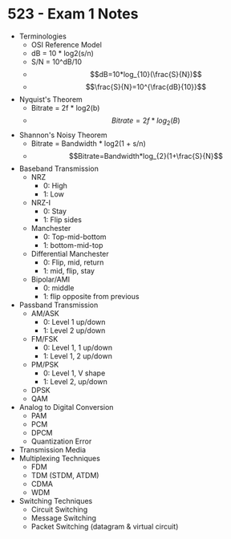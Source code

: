 # 523 - Exam 1 Notes

- Terminologies
  - OSI Reference Model
  - dB = 10 * log2(s/n)
  - S/N = 10^dB/10
  - $$dB=10*log_{10}(\frac{S}{N})$$
  - $$\frac{S}{N}=10^{\frac{dB}{10}}$$
- Nyquist's Theorem
  - Bitrate = 2f * log2(b)
  - $$Bitrate=2f*log_{2}(B)$$
- Shannon's Noisy Theorem
  - Bitrate = Bandwidth * log2(1 + s/n)
  - $$Bitrate=Bandwidth*log_{2}(1+\frac{S}{N}$$
- Baseband Transmission
  - NRZ
    - 0: High
    - 1: Low
  - NRZ-I
    - 0: Stay
    - 1: Flip sides
  - Manchester
    - 0: Top-mid-bottom
    - 1: bottom-mid-top
  - Differential Manchester
    - 0: Flip, mid, return
    - 1: mid, flip, stay
  - Bipolar/AMI
    - 0: middle
    - 1: flip opposite from previous
- Passband Transmission
  - AM/ASK
    - 0: Level 1 up/down
    - 1: Level 2 up/down
  - FM/FSK
    - 0: Level 1, 1 up/down
    - 1: Level 1, 2 up/down
  - PM/PSK
    - 0: Level 1, V shape
    - 1: Level 2, up/down
  - DPSK
  - QAM
- Analog to Digital Conversion
  - PAM
  - PCM
  - DPCM
  - Quantization Error
- Transmission Media
- Multiplexing Techniques
  - FDM
  - TDM (STDM, ATDM)
  - CDMA
  - WDM
- Switching Techniques
  - Circuit Switching
  - Message Switching
  - Packet Switching (datagram & virtual circuit)